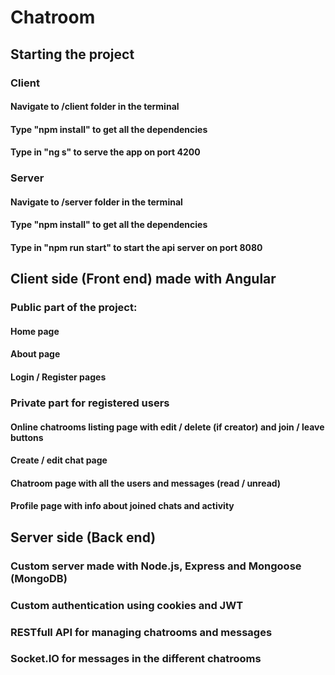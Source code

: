 # Chatroom

## Starting the project
### Client
#### Navigate to /client folder in the terminal
#### Type "npm install" to get all the dependencies
#### Type in "ng s" to serve the app on port 4200
### Server
#### Navigate to /server folder in the terminal
#### Type "npm install" to get all the dependencies
#### Type in "npm run start" to start the api server on port 8080

## Client side (Front end) made with Angular
### Public part of the project:
#### Home page
#### About page
#### Login / Register pages

### Private part for registered users
#### Online chatrooms listing page with edit / delete (if creator) and join / leave buttons
#### Create / edit chat page
#### Chatroom page with all the users and messages (read / unread)
#### Profile page with info about joined chats and activity

## Server side (Back end)
### Custom server made with Node.js, Express and Mongoose (MongoDB)
### Custom authentication using cookies and JWT
### RESTfull API for managing chatrooms and messages
### Socket.IO for messages in the different chatrooms
